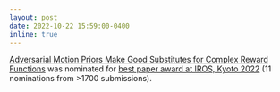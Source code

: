 ```yaml
---
layout: post
date: 2022-10-22 15:59:00-0400
inline: true
---
```


<a href="https://arxiv.org/abs/2203.15103">Adversarial Motion Priors Make Good Substitutes for Complex Reward Functions</a> was nominated for <a href="https://iros2022.org/2022/10/30/award-winners/">best paper award at IROS, Kyoto 2022</a> (11 nominations from >1700 submissions).